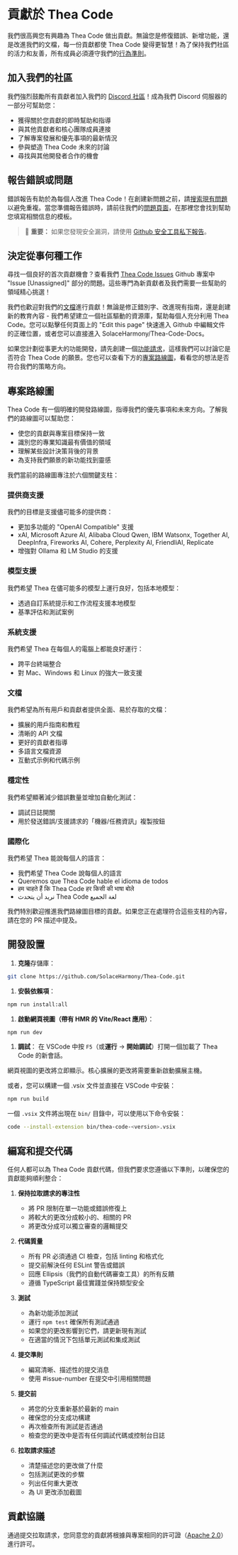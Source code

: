 # 貢獻於 Thea Code

我們很高興您有興趣為 Thea Code 做出貢獻。無論您是修復錯誤、新增功能，還是改進我們的文檔，每一份貢獻都使 Thea Code 變得更智慧！為了保持我們社區的活力和友善，所有成員必須遵守我們的[行為準則](CODE_OF_CONDUCT.md)。

## 加入我們的社區

我們強烈鼓勵所有貢獻者加入我們的 [Discord 社區](https://discord.gg/thea-placeholder)！成為我們 Discord 伺服器的一部分可幫助您：

- 獲得關於您貢獻的即時幫助和指導
- 與其他貢獻者和核心團隊成員連接
- 了解專案發展和優先事項的最新情況
- 參與塑造 Thea Code 未來的討論
- 尋找與其他開發者合作的機會

## 報告錯誤或問題

錯誤報告有助於為每個人改進 Thea Code！在創建新問題之前，請[搜索現有問題](SolaceHarmony/Thea-Code/issues)以避免重複。當您準備報告錯誤時，請前往我們的[問題頁面](SolaceHarmony/Thea-Code/issues/new/choose)，在那裡您會找到幫助您填寫相關信息的模板。

<blockquote class='warning-note'>
     🔐 <b>重要：</b> 如果您發現安全漏洞，請使用 <a href="https://github.com/SolaceHarmony/Thea-Code/security/advisories/new">Github 安全工具私下報告</a>。
</blockquote>

## 決定從事何種工作

尋找一個良好的首次貢獻機會？查看我們 [Thea Code Issues](https://github.com/orgs/sydneyrenee/projects/1) Github 專案中 "Issue [Unassigned]" 部分的問題。這些專門為新貢獻者及我們需要一些幫助的領域精心挑選！

我們也歡迎對我們的[文檔](https://docs.thea-placeholder.com/)進行貢獻！無論是修正錯別字、改進現有指南，還是創建新的教育內容 - 我們希望建立一個社區驅動的資源庫，幫助每個人充分利用 Thea Code。您可以點擊任何頁面上的 "Edit this page" 快速進入 Github 中編輯文件的正確位置，或者您可以直接進入 SolaceHarmony/Thea-Code-Docs。

如果您計劃從事更大的功能開發，請先創建一個[功能請求](SolaceHarmony/Thea-Code/discussions/categories/feature-requests?discussions_q=is%3Aopen+category%3A%22Feature+Requests%22+sort%3Atop)，這樣我們可以討論它是否符合 Thea Code 的願景。您也可以查看下方的[專案路線圖](#專案路線圖)，看看您的想法是否符合我們的策略方向。

## 專案路線圖

Thea Code 有一個明確的開發路線圖，指導我們的優先事項和未來方向。了解我們的路線圖可以幫助您：

- 使您的貢獻與專案目標保持一致
- 識別您的專業知識最有價值的領域
- 理解某些設計決策背後的背景
- 為支持我們願景的新功能找到靈感

我們當前的路線圖專注於六個關鍵支柱：

### 提供商支援

我們的目標是支援儘可能多的提供商：

- 更加多功能的 "OpenAI Compatible" 支援
- xAI, Microsoft Azure AI, Alibaba Cloud Qwen, IBM Watsonx, Together AI, DeepInfra, Fireworks AI, Cohere, Perplexity AI, FriendliAI, Replicate
- 增強對 Ollama 和 LM Studio 的支援

### 模型支援

我們希望 Thea 在儘可能多的模型上運行良好，包括本地模型：

- 透過自訂系統提示和工作流程支援本地模型
- 基準評估和測試案例

### 系統支援

我們希望 Thea 在每個人的電腦上都能良好運行：

- 跨平台終端整合
- 對 Mac、Windows 和 Linux 的強大一致支援

### 文檔

我們希望為所有用戶和貢獻者提供全面、易於存取的文檔：

- 擴展的用戶指南和教程
- 清晰的 API 文檔
- 更好的貢獻者指導
- 多語言文檔資源
- 互動式示例和代碼示例

### 穩定性

我們希望顯著減少錯誤數量並增加自動化測試：

- 調試日誌開關
- 用於發送錯誤/支援請求的「機器/任務資訊」複製按鈕

### 國際化

我們希望 Thea 能說每個人的語言：

- 我們希望 Thea Code 說每個人的語言
- Queremos que Thea Code hable el idioma de todos
- हम चाहते हैं कि Thea Code हर किसी की भाषा बोले
- نريد أن يتحدث Thea Code لغة الجميع

我們特別歡迎推進我們路線圖目標的貢獻。如果您正在處理符合這些支柱的內容，請在您的 PR 描述中提及。

## 開發設置

1. **克隆**存儲庫：

```sh
git clone https://github.com/SolaceHarmony/Thea-Code.git
```

1. **安裝依賴項**：

```sh
npm run install:all
```

1. **啟動網頁視圖（帶有 HMR 的 Vite/React 應用）**：

```sh
npm run dev
```

1. **調試**：
   在 VSCode 中按 `F5`（或**運行** → **開始調試**）打開一個加載了 Thea Code 的新會話。

網頁視圖的更改將立即顯示。核心擴展的更改將需要重新啟動擴展主機。

或者，您可以構建一個 .vsix 文件並直接在 VSCode 中安裝：

```sh
npm run build
```

一個 `.vsix` 文件將出現在 `bin/` 目錄中，可以使用以下命令安裝：

```sh
code --install-extension bin/thea-code-<version>.vsix
```

## 編寫和提交代碼

任何人都可以為 Thea Code 貢獻代碼，但我們要求您遵循以下準則，以確保您的貢獻能夠順利整合：

1. **保持拉取請求的專注性**

    - 將 PR 限制在單一功能或錯誤修復上
    - 將較大的更改分成較小的、相關的 PR
    - 將更改分成可以獨立審查的邏輯提交

2. **代碼質量**

    - 所有 PR 必須通過 CI 檢查，包括 linting 和格式化
    - 提交前解決任何 ESLint 警告或錯誤
    - 回應 Ellipsis（我們的自動代碼審查工具）的所有反饋
    - 遵循 TypeScript 最佳實踐並保持類型安全

3. **測試**

    - 為新功能添加測試
    - 運行 `npm test` 確保所有測試通過
    - 如果您的更改影響到它們，請更新現有測試
    - 在適當的情況下包括單元測試和集成測試

4. **提交準則**

    - 編寫清晰、描述性的提交消息
    - 使用 #issue-number 在提交中引用相關問題

5. **提交前**

    - 將您的分支重新基於最新的 main
    - 確保您的分支成功構建
    - 再次檢查所有測試是否通過
    - 檢查您的更改中是否有任何調試代碼或控制台日誌

6. **拉取請求描述**
    - 清楚描述您的更改做了什麼
    - 包括測試更改的步驟
    - 列出任何重大更改
    - 為 UI 更改添加截圖

## 貢獻協議

通過提交拉取請求，您同意您的貢獻將根據與專案相同的許可證（[Apache 2.0](../LICENSE)）進行許可。
